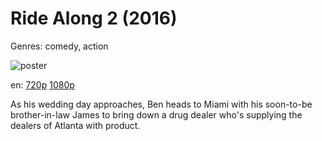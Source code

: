 # Ride Along 2 (2016)

Genres: comedy, action

![poster](http://image.tmdb.org/t/p/w500/A739odgY2FjoLvYLYdypUc6GpaY.jpg)

en:
  [720p](magnet:?xt=urn:btih:E5A94D3BB34E7A172717D47CF7A66D37D98D9953&tr=udp://glotorrents.pw:6969/announce&tr=udp://tracker.opentrackr.org:1337/announce&tr=udp://torrent.gresille.org:80/announce&tr=udp://tracker.openbittorrent.com:80&tr=udp://tracker.coppersurfer.tk:6969&tr=udp://tracker.leechers-paradise.org:6969&tr=udp://p4p.arenabg.ch:1337&tr=udp://tracker.internetwarriors.net:1337)
  [1080p](magnet:?xt=urn:btih:4E0B184009813485F9BB3FBB458042DB0F7DD79E&tr=udp://glotorrents.pw:6969/announce&tr=udp://tracker.opentrackr.org:1337/announce&tr=udp://torrent.gresille.org:80/announce&tr=udp://tracker.openbittorrent.com:80&tr=udp://tracker.coppersurfer.tk:6969&tr=udp://tracker.leechers-paradise.org:6969&tr=udp://p4p.arenabg.ch:1337&tr=udp://tracker.internetwarriors.net:1337)
  


As his wedding day approaches, Ben heads to Miami with his soon-to-be brother-in-law James to bring down a drug dealer who's supplying the dealers of Atlanta with product.
